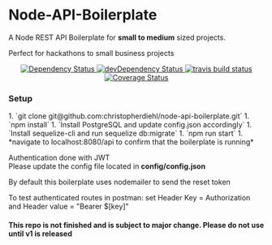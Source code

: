 <h1>Node-API-Boilerplate</h1>
<p>A Node REST API Boilerplate for <b>small to medium</b> sized projects.</p>
<p>Perfect for hackathons to small business projects </p>

<div align="center">
  <!-- Dependency Status -->
  <a href="https://david-dm.org/CHRISTOPHERDIEHL/node-api-boilerplate">
    <img src="https://david-dm.org/CHRISTOPHERDIEHL/node-api-boilerplate.svg" alt="Dependency Status" />
  </a>
  <!-- devDependency Status -->
  <a href="https://david-dm.org/CHRISTOPHERDIEHL/node-api-boilerplate#info=devDependencies">
    <img src="https://david-dm.org/CHRISTOPHERDIEHL/node-api-boilerplate/dev-status.svg" alt="devDependency Status" />
  </a>
  <!--Build Status -->
  <a href="https://travis-ci.org/christopherdiehl/node-api-boilerplate/branches">
    <img src="https://travis-ci.org/christopherdiehl/node-api-boilerplate.svg?branch=master" alt="travis build status" />
  </a>
  <!--Test Coverage -->
  <a href='https://coveralls.io/github/christopherdiehl/node-api-boilerplate?branch=master'><img src='https://coveralls.io/repos/github/christopherdiehl/node-api-boilerplate/badge.svg?branch=master' alt='Coverage Status' /></a>

</div>

<h3>Setup</h3>
1. `git clone git@github.com:christopherdiehl/node-api-boilerplate.git`
1. `npm install`
1. `Install PostgreSQL and update config.json accordingly`
1. `Install sequelize-cli and run sequelize db:migrate`
1. `npm run start`
1. *navigate to localhost:8080/api to confirm that the boilerplate is running*

<p> Authentication done with JWT <br /> Please update the config file located in <b>config/config.json</b> </p>
<p> By default this boilerplate uses nodemailer to send the reset token </p>
<p>To test authenticated routes in postman: set Header Key = Authorization and Header value = "Bearer $[key]"</p>
<h4>This repo is not finished and is subject to major change. Please do not use until v1 is released</h4>
